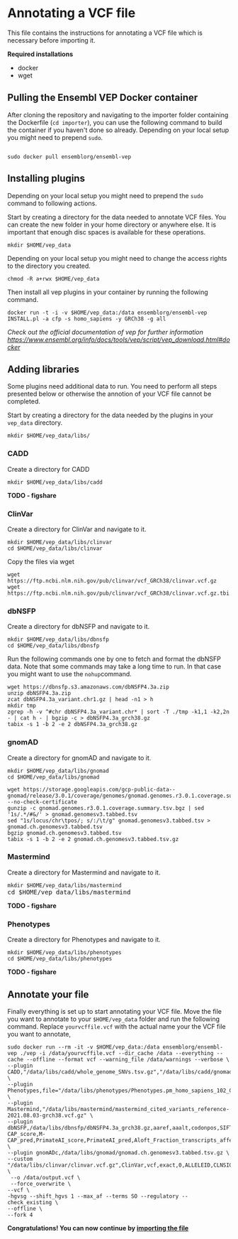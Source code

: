 # Annotating a VCF file
This file contains the instructions for annotating a VCF file which is necessary before importing it.

**Required installations**
- docker
- wget

## Pulling the Ensembl VEP Docker container
After cloning the repository and navigating to the importer folder containing the Dockerfile (``cd importer``), you can use the following command to build the container if you haven't done so already. Depending on your local setup you might need to prepend `sudo`.

<pre><code>
sudo docker pull ensemblorg/ensembl-vep
</code></pre>

## Installing plugins

Depending on your local setup you might need to prepend the ``sudo`` command to following actions.

Start by creating a directory for the data needed to annotate VCF files. You can create the new folder in your home directory or anywhere else.
It is important that enough disc spaces is available for these operations.
<pre><code>mkdir $HOME/vep_data</code></pre>

Depending on your local setup you might need to change the access rights to the directory you created.
<pre><code>chmod -R a+rwx $HOME/vep_data</code></pre>

Then install all vep plugins in your container by running the following command.
<pre><code>docker run -t -i -v $HOME/vep_data:/data ensemblorg/ensembl-vep INSTALL.pl -a cfp -s homo_sapiens -y GRCh38 -g all</code></pre>

*Check out the official documentation of vep for further information https://www.ensembl.org/info/docs/tools/vep/script/vep_download.html#docker*

## Adding libraries

Some plugins need additional data to run. You need to perform all steps presented below or otherwise the annotion of your VCF file cannot be completed.

Start by creating a directory for the data needed by the plugins in your ``vep_data`` directory.
<pre><code>mkdir $HOME/vep_data/libs/</code></pre>

### CADD

Create a directory for CADD
<pre><code>mkdir $HOME/vep_data/libs/cadd</code></pre>

**TODO - figshare**

### ClinVar

Create a directory for ClinVar and navigate to it.
<pre><code>mkdir $HOME/vep_data/libs/clinvar
cd $HOME/vep_data/libs/clinvar</code></pre>

Copy the files via wget
<pre><code>wget https://ftp.ncbi.nlm.nih.gov/pub/clinvar/vcf_GRCh38/clinvar.vcf.gz
wget https://ftp.ncbi.nlm.nih.gov/pub/clinvar/vcf_GRCh38/clinvar.vcf.gz.tbi</code></pre>

### dbNSFP

Create a directory for dbNSFP and navigate to it.
<pre><code>mkdir $HOME/vep_data/libs/dbnsfp
cd $HOME/vep_data/libs/dbnsfp</code></pre>

Run the following commands one by one to fetch and format the dbNSFP data. Note that some commands may take a long time to run. In that case you might want to use the ``nohup``command.
<pre><code>wget https://dbnsfp.s3.amazonaws.com/dbNSFP4.3a.zip
unzip dbNSFP4.3a.zip
zcat dbNSFP4.3a_variant.chr1.gz | head -n1 > h
mkdir tmp
zgrep -h -v ^#chr dbNSFP4.3a_variant.chr* | sort -T ./tmp -k1,1 -k2,2n - | cat h - | bgzip -c > dbNSFP4.3a_grch38.gz
tabix -s 1 -b 2 -e 2 dbNSFP4.3a_grch38.gz
</code></pre>

### gnomAD

Create a directory for gnomAD and navigate to it.
<pre><code>mkdir $HOME/vep_data/libs/gnomad
cd $HOME/vep_data/libs/gnomad</code></pre>

<pre><code>wget https://storage.googleapis.com/gcp-public-data--gnomad/release/3.0.1/coverage/genomes/gnomad.genomes.r3.0.1.coverage.summary.tsv.bgz  --no-check-certificate
gunzip -c gnomad.genomes.r3.0.1.coverage.summary.tsv.bgz | sed '1s/.*/#&/' > gnomad.genomesv3.tabbed.tsv
sed "1s/locus/chr\tpos/; s/:/\t/g" gnomad.genomesv3.tabbed.tsv > gnomad.ch.genomesv3.tabbed.tsv
bgzip gnomad.ch.genomesv3.tabbed.tsv 
tabix -s 1 -b 2 -e 2 gnomad.ch.genomesv3.tabbed.tsv.gz
</code></pre>

### Mastermind

Create a directory for Mastermind and navigate to it.
<pre><code>mkdir $HOME/vep_data/libs/mastermind</code>
cd $HOME/vep_data/libs/mastermind</pre>

**TODO - figshare**

### Phenotypes

Create a directory for Phenotypes and navigate to it.
<pre><code>mkdir $HOME/vep_data/libs/phenotypes
cd $HOME/vep_data/libs/phenotypes</code></pre>

**TODO - figshare**

## Annotate your file

Finally everything is set up to start annotating your VCF file.
Move the file you want to annotate to your ``$HOME/vep_data`` folder and run the following command. Replace ``yourvcffile.vcf`` with the actual name your the VCF file you want to annotate,

<pre><code>sudo docker run --rm -it -v $HOME/vep_data:/data ensemblorg/ensembl-vep ./vep -i /data/yourvcffile.vcf --dir_cache /data --everything --cache --offline --format vcf --warning_file /data/warnings --verbose \
--plugin CADD,"/data/libs/cadd/whole_genome_SNVs.tsv.gz","/data/libs/cadd/gnomad.genomes.r3.0.indel.tsv.gz" \
--plugin Phenotypes,file="/data/libs/phenotypes/Phenotypes.pm_homo_sapiens_102_GRCh38.gvf.gz",include_types=Gene \
--plugin Mastermind,"/data/libs/mastermind/mastermind_cited_variants_reference-2021.08.03-grch38.vcf.gz" \
--plugin dbNSFP,/data/libs/dbnsfp/dbNSFP4.3a_grch38.gz,aaref,aaalt,codonpos,SIFT4G_score,Polyphen2_HDIV_score,Polyphen2_HDIV_pred,LRT_score,LRT_pred,MutationTaster_score,MutationTaster_pred,MutationTaster_AAE,FATHMM_score,FATHMM_pred,MetaSVM_score,MetaSVM_pred,MetaLR_score,MetaLR_pred,Reliability_index,M-CAP_score,M-CAP_pred,PrimateAI_score,PrimateAI_pred,Aloft_Fraction_transcripts_affected,DANN_score,VEST4_score,REVEL_score,MVP_score,Aloft_prob_Recessive,Aloft_prob_Dominant,Aloft_pred,GERP++_RS,clinvar_OMIM_id,Interpro_domain \
--plugin gnomADc,/data/libs/gnomad/gnomad.ch.genomesv3.tabbed.tsv.gz \
--custom "/data/libs/clinvar/clinvar.vcf.gz",ClinVar,vcf,exact,0,ALLELEID,CLNSIG,CLNREVSTAT,CLNDN,CLNDISDB,CLNDNINCL,CLNDISDBINCL,CLNHGVS,CLNSIGCONF,CLNSIGINCL,CLNVC,CLNVCSO,CLNVI,DBVARID,GENEINFO,MC,ORIGIN,RS,SSR \
 --o /data/output.vcf \
 --force_overwrite \
--vcf \
-hgvsg --shift_hgvs 1 --max_af --terms SO --regulatory --check_existing \
--offline \
--fork 4
</code></pre>

**Congratulations! You can now continue by [importing the file](README.md#import-the-file)**
